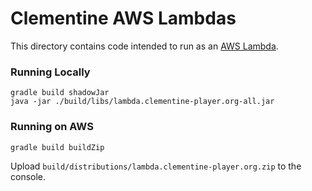 Clementine AWS Lambdas
======================

This directory contains code intended to run as an
[AWS Lambda](https://aws.amazon.com/documentation/lambda/).

### Running Locally
```shell
gradle build shadowJar
java -jar ./build/libs/lambda.clementine-player.org-all.jar
```

### Running on AWS
```shell
gradle build buildZip
```

Upload `build/distributions/lambda.clementine-player.org.zip` to the console.
